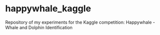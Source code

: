 # happywhale_kaggle
Repository of my experiments for the Kaggle competition: Happywhale - Whale and Dolphin Identification

